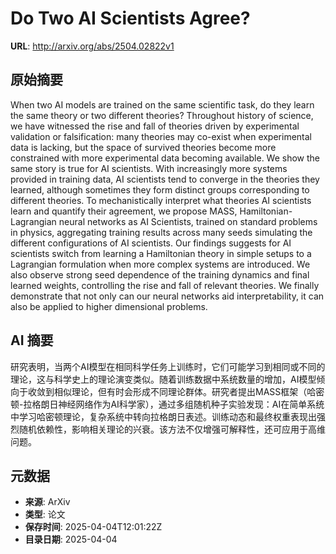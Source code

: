 # Do Two AI Scientists Agree?

**URL**: http://arxiv.org/abs/2504.02822v1

## 原始摘要

When two AI models are trained on the same scientific task, do they learn the
same theory or two different theories? Throughout history of science, we have
witnessed the rise and fall of theories driven by experimental validation or
falsification: many theories may co-exist when experimental data is lacking,
but the space of survived theories become more constrained with more
experimental data becoming available. We show the same story is true for AI
scientists. With increasingly more systems provided in training data, AI
scientists tend to converge in the theories they learned, although sometimes
they form distinct groups corresponding to different theories. To
mechanistically interpret what theories AI scientists learn and quantify their
agreement, we propose MASS, Hamiltonian-Lagrangian neural networks as AI
Scientists, trained on standard problems in physics, aggregating training
results across many seeds simulating the different configurations of AI
scientists. Our findings suggests for AI scientists switch from learning a
Hamiltonian theory in simple setups to a Lagrangian formulation when more
complex systems are introduced. We also observe strong seed dependence of the
training dynamics and final learned weights, controlling the rise and fall of
relevant theories. We finally demonstrate that not only can our neural networks
aid interpretability, it can also be applied to higher dimensional problems.


## AI 摘要

研究表明，当两个AI模型在相同科学任务上训练时，它们可能学习到相同或不同的理论，这与科学史上的理论演变类似。随着训练数据中系统数量的增加，AI模型倾向于收敛到相似理论，但有时会形成不同理论群体。研究者提出MASS框架（哈密顿-拉格朗日神经网络作为AI科学家），通过多组随机种子实验发现：AI在简单系统中学习哈密顿理论，复杂系统中转向拉格朗日表述。训练动态和最终权重表现出强烈随机依赖性，影响相关理论的兴衰。该方法不仅增强可解释性，还可应用于高维问题。

## 元数据

- **来源**: ArXiv
- **类型**: 论文
- **保存时间**: 2025-04-04T12:01:22Z
- **目录日期**: 2025-04-04
